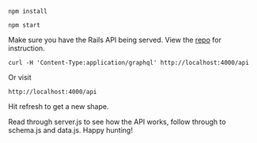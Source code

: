 `npm install`

`npm start`

Make sure you have the Rails API being served. View the [repo](https://github.com/jarsbe/graphql-rails-example) for instruction.

`curl -H 'Content-Type:application/graphql' http://localhost:4000/api`

Or visit

`http://localhost:4000/api`

Hit refresh to get a new shape.

Read through server.js to see how the API works, follow through to schema.js and data.js. Happy hunting!
